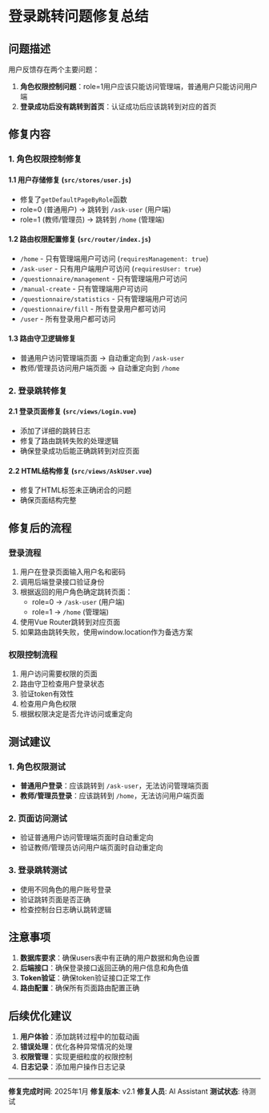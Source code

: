 # 登录跳转问题修复总结

## 问题描述

用户反馈存在两个主要问题：
1. **角色权限控制问题**：role=1用户应该只能访问管理端，普通用户只能访问用户端
2. **登录成功后没有跳转到首页**：认证成功后应该跳转到对应的首页

## 修复内容

### 1. 角色权限控制修复

#### 1.1 用户存储修复 (`src/stores/user.js`)
- 修复了`getDefaultPageByRole`函数
- role=0 (普通用户) → 跳转到 `/ask-user` (用户端)
- role=1 (教师/管理员) → 跳转到 `/home` (管理端)

#### 1.2 路由权限配置修复 (`src/router/index.js`)
- `/home` - 只有管理端用户可访问 (`requiresManagement: true`)
- `/ask-user` - 只有用户端用户可访问 (`requiresUser: true`)
- `/questionnaire/management` - 只有管理端用户可访问
- `/manual-create` - 只有管理端用户可访问
- `/questionnaire/statistics` - 只有管理端用户可访问
- `/questionnaire/fill` - 所有登录用户都可访问
- `/user` - 所有登录用户都可访问

#### 1.3 路由守卫逻辑修复
- 普通用户访问管理端页面 → 自动重定向到 `/ask-user`
- 教师/管理员访问用户端页面 → 自动重定向到 `/home`

### 2. 登录跳转修复

#### 2.1 登录页面修复 (`src/views/Login.vue`)
- 添加了详细的跳转日志
- 修复了路由跳转失败的处理逻辑
- 确保登录成功后能正确跳转到对应页面

#### 2.2 HTML结构修复 (`src/views/AskUser.vue`)
- 修复了HTML标签未正确闭合的问题
- 确保页面结构完整

## 修复后的流程

### 登录流程
1. 用户在登录页面输入用户名和密码
2. 调用后端登录接口验证身份
3. 根据返回的用户角色确定跳转页面：
   - role=0 → `/ask-user` (用户端)
   - role=1 → `/home` (管理端)
4. 使用Vue Router跳转到对应页面
5. 如果路由跳转失败，使用window.location作为备选方案

### 权限控制流程
1. 用户访问需要权限的页面
2. 路由守卫检查用户登录状态
3. 验证token有效性
4. 检查用户角色权限
5. 根据权限决定是否允许访问或重定向

## 测试建议

### 1. 角色权限测试
- **普通用户登录**：应该跳转到 `/ask-user`，无法访问管理端页面
- **教师/管理员登录**：应该跳转到 `/home`，无法访问用户端页面

### 2. 页面访问测试
- 验证普通用户访问管理端页面时自动重定向
- 验证教师/管理员访问用户端页面时自动重定向

### 3. 登录跳转测试
- 使用不同角色的用户账号登录
- 验证跳转页面是否正确
- 检查控制台日志确认跳转逻辑

## 注意事项

1. **数据库要求**：确保users表中有正确的用户数据和角色设置
2. **后端接口**：确保登录接口返回正确的用户信息和角色值
3. **Token验证**：确保token验证接口正常工作
4. **路由配置**：确保所有页面路由配置正确

## 后续优化建议

1. **用户体验**：添加跳转过程中的加载动画
2. **错误处理**：优化各种异常情况的处理
3. **权限管理**：实现更细粒度的权限控制
4. **日志记录**：添加用户操作日志记录

---

**修复完成时间**: 2025年1月
**修复版本**: v2.1
**修复人员**: AI Assistant
**测试状态**: 待测试
